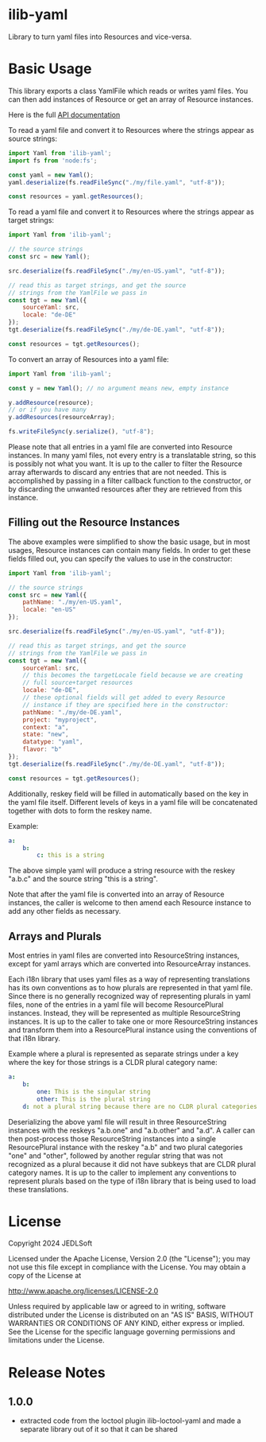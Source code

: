 # ilib-yaml

Library to turn yaml files into Resources and vice-versa.

# Basic Usage

This library exports a class YamlFile which reads or writes
yaml files. You can then add instances of Resource or get
an array of Resource instances.

Here is the full [API documentation](./docs/ilibYaml.md)

To read a yaml file and convert it to Resources where the strings
appear as source strings:

```javascript
import Yaml from 'ilib-yaml';
import fs from 'node:fs';

const yaml = new Yaml();
yaml.deserialize(fs.readFileSync("./my/file.yaml", "utf-8"));

const resources = yaml.getResources();
```

To read a yaml file and convert it to Resources where the
strings appear as target strings:

```javascript
import Yaml from 'ilib-yaml';

// the source strings
const src = new Yaml();

src.deserialize(fs.readFileSync("./my/en-US.yaml", "utf-8"));

// read this as target strings, and get the source
// strings from the YamlFile we pass in
const tgt = new Yaml({
    sourceYaml: src,
    locale: "de-DE"
});
tgt.deserialize(fs.readFileSync("./my/de-DE.yaml", "utf-8"));

const resources = tgt.getResources();
```

To convert an array of Resources into a yaml file:

```javascript
import Yaml from 'ilib-yaml';

const y = new Yaml(); // no argument means new, empty instance

y.addResource(resource);
// or if you have many
y.addResources(resourceArray);

fs.writeFileSync(y.serialize(), "utf-8");
```

Please note that all entries in a yaml file are converted into Resource
instances. In many yaml files, not every entry is a translatable string,
so this is possibly not what you want. It is up to the caller to filter
the Resource array afterwards to discard any entries that are not needed.
This is accomplished by passing in a filter callback function to the
constructor, or by discarding the unwanted resources after they are
retrieved from this instance.

## Filling out the Resource Instances

The above examples were simplified to show the basic usage, but in most
usages, Resource instances can contain many fields. In order to get these
fields filled out, you can specify the values to use in the constructor:

```javascript
import Yaml from 'ilib-yaml';

// the source strings
const src = new Yaml({
    pathName: "./my/en-US.yaml",
    locale: "en-US"
});

src.deserialize(fs.readFileSync("./my/en-US.yaml", "utf-8"));

// read this as target strings, and get the source
// strings from the YamlFile we pass in
const tgt = new Yaml({
    sourceYaml: src,
    // this becomes the targetLocale field because we are creating
    // full source+target resources
    locale: "de-DE",
    // these optional fields will get added to every Resource
    // instance if they are specified here in the constructor:
    pathName: "./my/de-DE.yaml",
    project: "myproject",
    context: "a",
    state: "new",
    datatype: "yaml",
    flavor: "b"
});
tgt.deserialize(fs.readFileSync("./my/de-DE.yaml", "utf-8"));

const resources = tgt.getResources();
```

Additionally, reskey field will be filled in automatically based on the key
in the yaml file itself. Different levels of keys in a yaml file will be
concatenated together with dots to form the reskey name.

Example:

```yaml
a:
    b:
        c: this is a string
```

The above simple yaml will produce a string resource with the reskey "a.b.c"
and the source string "this is a string".

Note that after the yaml file is converted into an array of Resource instances,
the caller is welcome to then amend each Resource instance to add any other
fields as necessary.

## Arrays and Plurals

Most entries in yaml files are converted into ResourceString instances, except
for yaml arrays which are converted into ResourceArray instances.

Each i18n library that uses yaml files as a way of representing translations
has its own conventions as to how plurals are represented in that yaml file.
Since there is no generally recognized way of representing plurals in yaml
files, none of the entries in a yaml file will become ResourcePlural
instances. Instead, they will be represented as multiple ResourceString
instances. It is up to the caller to take one or more ResourceString
instances and transform them into a ResourcePlural instance using the
conventions of that i18n library.

Example where a plural is represented as separate strings under a key
where the key for those strings is a CLDR plural category name:

```yaml
a:
    b:
        one: This is the singular string
        other: This is the plural string
    d: not a plural string because there are no CLDR plural categories
```

Deserializing the above yaml file will result in three ResourceString instances
with the reskeys "a.b.one" and "a.b.other" and "a.d". A caller can then post-process
those ResourceString instances into a single ResourcePlural instance with the
reskey "a.b" and two plural categories "one" and "other", followed by another
regular string that was not recognized as a plural because it did not have
subkeys that are CLDR plural category names. It is up to the caller to implement
any conventions to represent plurals based on the type of i18n library that
is being used to load these translations.

# License

Copyright 2024 JEDLSoft

Licensed under the Apache License, Version 2.0 (the "License");
you may not use this file except in compliance with the License.
You may obtain a copy of the License at

http://www.apache.org/licenses/LICENSE-2.0

Unless required by applicable law or agreed to in writing, software
distributed under the License is distributed on an "AS IS" BASIS,
WITHOUT WARRANTIES OR CONDITIONS OF ANY KIND, either express or implied.
See the License for the specific language governing permissions and
limitations under the License.

# Release Notes

## 1.0.0

- extracted code from the loctool plugin ilib-loctool-yaml and made a separate
  library out of it so that it can be shared